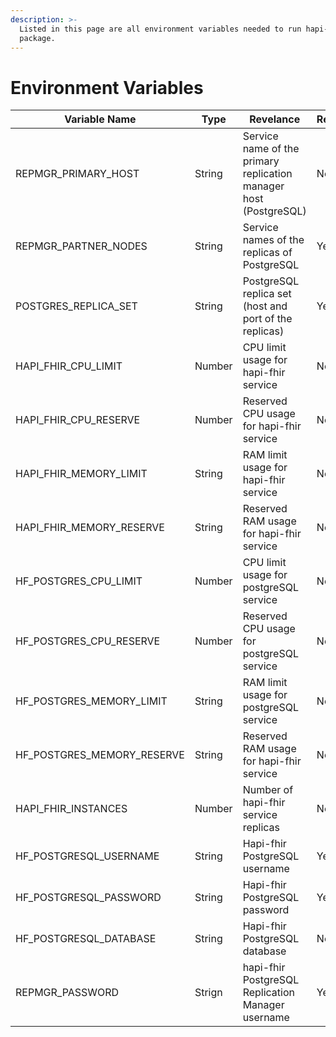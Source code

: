 ```yaml
---
description: >-
  Listed in this page are all environment variables needed to run hapi-fhir
  package.
---
```


# Environment Variables

<table><thead><tr><th>Variable Name</th><th>Type</th><th width="221">Revelance</th><th width="112">Required</th><th>Default</th></tr></thead><tbody><tr><td>REPMGR_PRIMARY_HOST</td><td>String</td><td>Service name of the primary replication manager host (PostgreSQL)</td><td>No</td><td>postgres-1</td></tr><tr><td>REPMGR_PARTNER_NODES</td><td>String</td><td>Service names of the replicas of PostgreSQL</td><td>Yes</td><td>postgres-1</td></tr><tr><td>POSTGRES_REPLICA_SET</td><td>String</td><td>PostgreSQL replica set (host and port of the replicas)</td><td>Yes</td><td>postgres-1:5432</td></tr><tr><td>HAPI_FHIR_CPU_LIMIT</td><td>Number</td><td>CPU limit usage for hapi-fhir service</td><td>No</td><td>0 (unlimited)</td></tr><tr><td>HAPI_FHIR_CPU_RESERVE</td><td>Number</td><td>Reserved CPU usage for hapi-fhir service</td><td>No</td><td>0.05</td></tr><tr><td>HAPI_FHIR_MEMORY_LIMIT</td><td>String</td><td>RAM limit usage for hapi-fhir service</td><td>No</td><td>3G</td></tr><tr><td>HAPI_FHIR_MEMORY_RESERVE</td><td>String</td><td>Reserved RAM usage for hapi-fhir service</td><td>No</td><td>500M</td></tr><tr><td>HF_POSTGRES_CPU_LIMIT</td><td>Number</td><td>CPU limit usage for postgreSQL service</td><td>No</td><td>0 (unlimited)</td></tr><tr><td>HF_POSTGRES_CPU_RESERVE</td><td>Number</td><td>Reserved CPU usage for postgreSQL service</td><td>No</td><td>0.05</td></tr><tr><td>HF_POSTGRES_MEMORY_LIMIT</td><td>String</td><td>RAM limit usage for postgreSQL service</td><td>No</td><td>3G</td></tr><tr><td>HF_POSTGRES_MEMORY_RESERVE</td><td>String</td><td>Reserved RAM usage for hapi-fhir service</td><td>No</td><td>500M</td></tr><tr><td>HAPI_FHIR_INSTANCES</td><td>Number</td><td>Number of hapi-fhir service replicas </td><td>No</td><td>1</td></tr><tr><td>HF_POSTGRESQL_USERNAME</td><td>String</td><td>Hapi-fhir PostgreSQL username</td><td>Yes</td><td>admin</td></tr><tr><td>HF_POSTGRESQL_PASSWORD</td><td>String</td><td>Hapi-fhir PostgreSQL password</td><td>Yes</td><td>instant101</td></tr><tr><td>HF_POSTGRESQL_DATABASE</td><td>String</td><td>Hapi-fhir PostgreSQL database</td><td>No</td><td>hapi</td></tr><tr><td>REPMGR_PASSWORD</td><td>Strign</td><td>hapi-fhir PostgreSQL Replication Manager username </td><td>Yes</td><td></td></tr></tbody></table>
